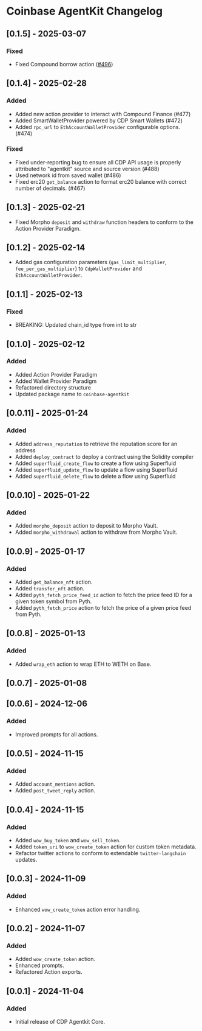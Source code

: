 # Coinbase AgentKit Changelog

<!-- towncrier release notes start -->

## [0.1.5] - 2025-03-07

### Fixed

- Fixed Compound borrow action ([#496](https://github.com/coinbase/agentkit/pull/496))


## [0.1.4] - 2025-02-28

### Added

- Added new action provider to interact with Compound Finance (#477)
- Added SmartWalletProvider powered by CDP Smart Wallets (#472)
- Added `rpc_url` to `EthAccountWalletProvider` configurable options. (#474)

### Fixed

- Fixed under-reporting bug to ensure all CDP API usage is properly attributed to "agentkit" source and source version (#488)
- Used network id from saved wallet (#486)
- Fixed erc20 `get_balance` action to format erc20 balance with correct number of decimals. (#467)

## [0.1.3] - 2025-02-21

- Fixed Morpho `deposit` and `withdraw` function headers to conform to the Action Provider Paradigm.

## [0.1.2] - 2025-02-14

- Added gas configuration parameters (`gas_limit_multiplier`, `fee_per_gas_multiplier`) to `CdpWalletProvider` and `EthAccountWalletProvider`.

## [0.1.1] - 2025-02-13

### Fixed

- BREAKING: Updated chain_id type from int to str

## [0.1.0] - 2025-02-12

### Added

- Added Action Provider Paradigm
- Added Wallet Provider Paradigm
- Refactored directory structure
- Updated package name to `coinbase-agentkit`

## [0.0.11] - 2025-01-24

### Added

- Added `address_reputation` to retrieve the reputation score for an address
- Added `deploy_contract` to deploy a contract using the Solidity compiler
- Added `superfluid_create_flow` to create a flow using Superfluid
- Added `superfluid_update_flow` to update a flow using Superfluid
- Added `superfluid_delete_flow` to delete a flow using Superfluid

## [0.0.10] - 2025-01-22

### Added

- Added `morpho_deposit` action to deposit to Morpho Vault.
- Added `morpho_withdrawal` action to withdraw from Morpho Vault.

## [0.0.9] - 2025-01-17

### Added

- Added `get_balance_nft` action.
- Added `transfer_nft` action.
- Added `pyth_fetch_price_feed_id` action to fetch the price feed ID for a given token symbol from Pyth.
- Added `pyth_fetch_price` action to fetch the price of a given price feed from Pyth.

## [0.0.8] - 2025-01-13

### Added

- Added `wrap_eth` action to wrap ETH to WETH on Base.

## [0.0.7] - 2025-01-08

## [0.0.6] - 2024-12-06

### Added

- Improved prompts for all actions.

## [0.0.5] - 2024-11-15

### Added

- Added `account_mentions` action.
- Added `post_tweet_reply` action.

## [0.0.4] - 2024-11-15

### Added

- Added `wow_buy_token` and `wow_sell_token`.
- Added `token_uri` to `wow_create_token` action for custom token metadata.
- Refactor twitter actions to conform to extendable `twitter-langchain` updates.

## [0.0.3] - 2024-11-09

### Added

- Enhanced `wow_create_token` action error handling.

## [0.0.2] - 2024-11-07

### Added

- Added `wow_create_token` action.
- Enhanced prompts.
- Refactored Action exports.

## [0.0.1] - 2024-11-04

### Added

- Initial release of CDP Agentkit Core.
